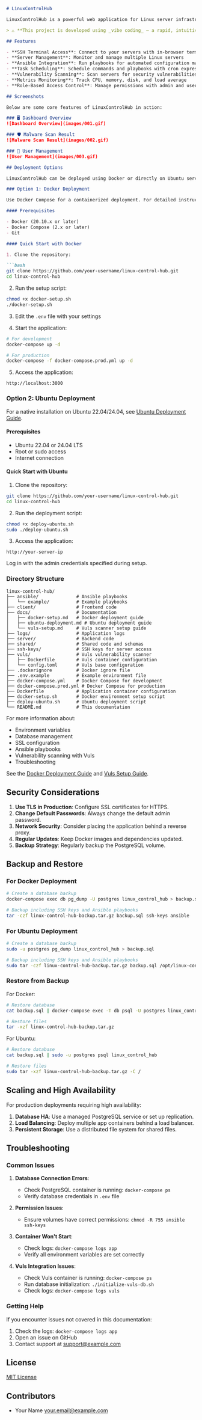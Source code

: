 ````markdown
# LinuxControlHub

LinuxControlHub is a powerful web application for Linux server infrastructure management, providing advanced automation, task orchestration, and comprehensive server management capabilities.

> ⚠️ **This project is developed using _vibe coding_ — a rapid, intuitive development approach focused on shipping features fast. _Use at your own risk_. Carefully review the code and configurations before deploying in production.**

## Features

- **SSH Terminal Access**: Connect to your servers with in-browser terminal
- **Server Management**: Monitor and manage multiple Linux servers
- **Ansible Integration**: Run playbooks for automated configuration management
- **Task Scheduling**: Schedule commands and playbooks with cron expressions
- **Vulnerability Scanning**: Scan servers for security vulnerabilities using Vuls integration
- **Metrics Monitoring**: Track CPU, memory, disk, and load average
- **Role-Based Access Control**: Manage permissions with admin and user roles

## Screenshots

Below are some core features of LinuxControlHub in action:

### 🖥️ Dashboard Overview
![Dashboard Overview](images/001.gif)

### 🛡️ Malware Scan Result
![Malware Scan Result](images/002.gif)

### 👥 User Management
![User Management](images/003.gif)

## Deployment Options

LinuxControlHub can be deployed using Docker or directly on Ubuntu servers.

### Option 1: Docker Deployment

Use Docker Compose for a containerized deployment. For detailed instructions, see [Docker Deployment Guide](docs/docker-setup.md).

#### Prerequisites

- Docker (20.10.x or later)
- Docker Compose (2.x or later)
- Git

#### Quick Start with Docker

1. Clone the repository:

```bash
git clone https://github.com/your-username/linux-control-hub.git
cd linux-control-hub
````

2. Run the setup script:

```bash
chmod +x docker-setup.sh
./docker-setup.sh
```

3. Edit the `.env` file with your settings

4. Start the application:

```bash
# For development
docker-compose up -d

# For production
docker-compose -f docker-compose.prod.yml up -d
```

5. Access the application:

```
http://localhost:3000
```

### Option 2: Ubuntu Deployment

For a native installation on Ubuntu 22.04/24.04, see [Ubuntu Deployment Guide](docs/ubuntu-deployment.md).

#### Prerequisites

* Ubuntu 22.04 or 24.04 LTS
* Root or sudo access
* Internet connection

#### Quick Start with Ubuntu

1. Clone the repository:

```bash
git clone https://github.com/your-username/linux-control-hub.git
cd linux-control-hub
```

2. Run the deployment script:

```bash
chmod +x deploy-ubuntu.sh
sudo ./deploy-ubuntu.sh
```

3. Access the application:

```
http://your-server-ip
```

Log in with the admin credentials specified during setup.

### Directory Structure

```
linux-control-hub/
├── ansible/              # Ansible playbooks
│   └── example/          # Example playbooks
├── client/               # Frontend code
├── docs/                 # Documentation
│   ├── docker-setup.md   # Docker deployment guide
│   ├── ubuntu-deployment.md # Ubuntu deployment guide
│   └── vuls-setup.md     # Vuls scanner setup guide
├── logs/                 # Application logs
├── server/               # Backend code
├── shared/               # Shared code and schemas
├── ssh-keys/             # SSH keys for server access
├── vuls/                 # Vuls vulnerability scanner
│   ├── Dockerfile        # Vuls container configuration
│   └── config.toml       # Vuls base configuration
├── .dockerignore         # Docker ignore file
├── .env.example          # Example environment file
├── docker-compose.yml    # Docker Compose for development
├── docker-compose.prod.yml # Docker Compose for production
├── Dockerfile            # Application container configuration
├── docker-setup.sh       # Docker environment setup script
├── deploy-ubuntu.sh      # Ubuntu deployment script
└── README.md             # This documentation
```

For more information about:

* Environment variables
* Database management
* SSL configuration
* Ansible playbooks
* Vulnerability scanning with Vuls
* Troubleshooting

See the [Docker Deployment Guide](docs/docker-setup.md) and [Vuls Setup Guide](docs/vuls-setup.md).

## Security Considerations

1. **Use TLS in Production**: Configure SSL certificates for HTTPS.
2. **Change Default Passwords**: Always change the default admin password.
3. **Network Security**: Consider placing the application behind a reverse proxy.
4. **Regular Updates**: Keep Docker images and dependencies updated.
5. **Backup Strategy**: Regularly backup the PostgreSQL volume.

## Backup and Restore

### For Docker Deployment

```bash
# Create a database backup
docker-compose exec db pg_dump -U postgres linux_control_hub > backup.sql

# Backup including SSH keys and Ansible playbooks
tar -czf linux-control-hub-backup.tar.gz backup.sql ssh-keys ansible
```

### For Ubuntu Deployment

```bash
# Create a database backup
sudo -u postgres pg_dump linux_control_hub > backup.sql

# Backup including SSH keys and Ansible playbooks
sudo tar -czf linux-control-hub-backup.tar.gz backup.sql /opt/linux-control-hub/ssh-keys /opt/linux-control-hub/ansible
```

### Restore from Backup

For Docker:

```bash
# Restore database
cat backup.sql | docker-compose exec -T db psql -U postgres linux_control_hub

# Restore files
tar -xzf linux-control-hub-backup.tar.gz
```

For Ubuntu:

```bash
# Restore database
cat backup.sql | sudo -u postgres psql linux_control_hub

# Restore files
sudo tar -xzf linux-control-hub-backup.tar.gz -C /
```

## Scaling and High Availability

For production deployments requiring high availability:

1. **Database HA**: Use a managed PostgreSQL service or set up replication.
2. **Load Balancing**: Deploy multiple app containers behind a load balancer.
3. **Persistent Storage**: Use a distributed file system for shared files.

## Troubleshooting

### Common Issues

1. **Database Connection Errors**:

   * Check PostgreSQL container is running: `docker-compose ps`
   * Verify database credentials in `.env` file

2. **Permission Issues**:

   * Ensure volumes have correct permissions: `chmod -R 755 ansible ssh-keys`

3. **Container Won't Start**:

   * Check logs: `docker-compose logs app`
   * Verify all environment variables are set correctly

4. **Vuls Integration Issues**:

   * Check Vuls container is running: `docker-compose ps`
   * Run database initialization: `./initialize-vuls-db.sh`
   * Check logs: `docker-compose logs vuls`

### Getting Help

If you encounter issues not covered in this documentation:

1. Check the logs: `docker-compose logs app`
2. Open an issue on GitHub
3. Contact support at [support@example.com](mailto:support@example.com)

## License

[MIT License](LICENSE)

## Contributors

* Your Name [your.email@example.com](mailto:your.email@example.com)

```
